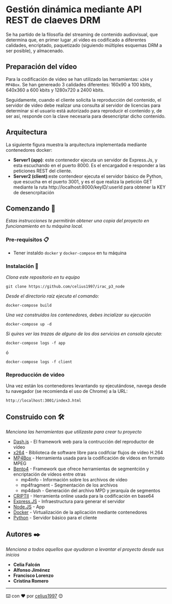 # Gestión dinámica mediante API REST de claeves DRM

Se ha partido de la filosofía del streaming de contenido audiovisual, que determina que, en primer lugar ,el video es codificado a diferentes calidades, encriptado, paquetizado  (siguiendo múltiples esquemas DRM a ser posible), y almacenado.

## Preparación del vídeo

Para la codificación de video se han utilizado las herramientas: `x264` y `MP4Box`.
Se han genereado 3 calidades diferentes:  160x90 a 100 kbits, 640x360 a 600 kbits y 1280x720 a 2400 kbits.

Seguidamente, cuando el cliente solicita la reproducción del contenido, el servidor de video debe realizar una consulta al servidor de licencias para determinar
si el usuario está autorizado para reproducir el contenido y, de ser así, responde con la clave necesaria para desencriptar dicho contenido.  

## Arquitectura
La siguiente figura muestra la arquitectura implementada mediante contenedores docker: 


* **Server1 (app)**: este contenedor ejecuta un servidor de Express.Js, y esta escuchando en el puerto 8000. Es el encargadod e responder a las peticiones REST del cliente. 
* **Server2 (client)**:este contendeor ejecuta el servidor básico de Python, que escucha en el puerto 3001, y es el que realiza la petición GET mediante la ruta http://localhost:8000/keyID/:userId
para obtener la KEY de desencrpitación

## Comenzando 🚀

_Estas instrucciones te permitirán obtener una copia del proyecto en funcionamiento en tu máquina local._

### Pre-requisitos 📋

* Tener instaldo `docker` y `docker-compose` en tu máquina

### Instalación 🔧

_Clona este repositorio en tu equipo_

```
git clone https://github.com/celius1997/irac_p3_node
```

_Desde el directorio raíz ejecuta el comando:_

```
docker-compose build
```

_Una vez construidos los contenedores, debes incializar su ejecución_

```
docker-compose up -d
```

_Si quires ver las trazas de alguno de los dos servicios en consola ejecuta:_

```
docker-compose logs -f app
```
ó
```
docker-compose logs -f client
```

### Reproducción de video

Una vez están los contenedores levantando sy ejecutándose, navega desde tu navegador (se recomienda el uso de Chrome) a la URL: 

```
http://localhost:3001/index3.html
```

## Construido con 🛠️

_Menciona las herramientas que utilizaste para crear tu proyecto_

* [Dash.js]( https://github.com/Dash-Industry-Forum/dash.js/wiki) - El framework web para la contrucción del reproductor de vídeo
* [x264](https://code.videolan.org/videolan/x264/) - Biblioteca de software libre para codifciar flujos de vídeo H.264
* [MP4Box](https://github.com/gpac/gpac/wiki/MP4Box) - Herramienta usada para la codificación de vídeos en formato MPEG
* [Bento4](https://www.bento4.com/) - Framework que ofrece herramientas de segmentción y encriptación de vídeos entre otras
  * mp4info - Información sobre los archivos de video
  * mp4fragment - Segmentación de los archivos
  * mp4dash - Generación del archivo MPD y jerarquía de segmentos
* [CRIPTII](https://cryptii.com/) - Herramienta online usada para la codificación en base64
* [Express.JS](https://expressjs.com/es/) - Infraestructura para generar el servidor
* [Node.JS](https://nodejs.org/es/) - App
* [Docker](https://www.docker.com/) - Virtualización de la aplicación mediante contenedores
* [Python](https://www.python.org/) - Servidor básico para el cliente

## Autores ✒️

_Menciona a todos aquellos que ayudaron a levantar el proyecto desde sus inicios_

* **Celia Falcón** 
* **Alfonso Jiménez** 
* **Francisco Lorenzo**
* **Cristina Romero**


---
⌨️ con ❤️ por [celius1997](https://github.com/celius1997) 😊
